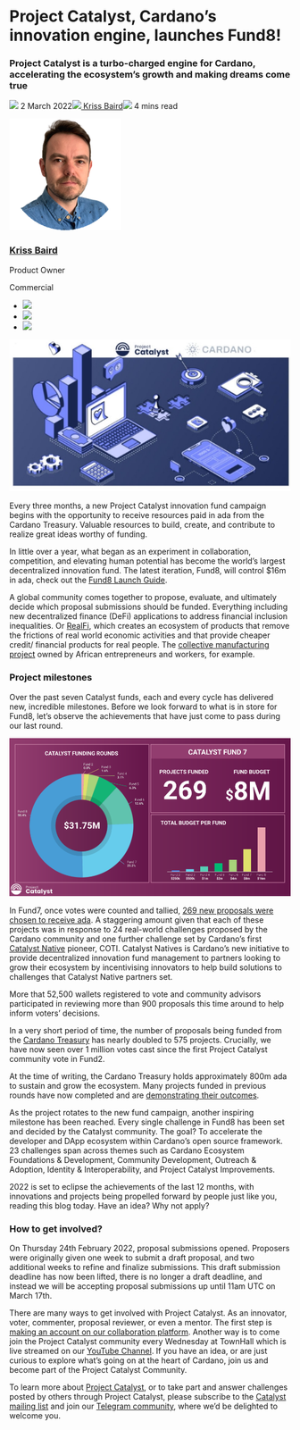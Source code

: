 # Project Catalyst, Cardano’s innovation engine, launches Fund8!
### **Project Catalyst is a turbo-charged engine for Cardano, accelerating the ecosystem’s growth and making dreams come true**
![](img/2022-03-02-project-catalyst-cardano-s-innovation-engine-launches-fund8.002.png) 2 March 2022![](img/2022-03-02-project-catalyst-cardano-s-innovation-engine-launches-fund8.002.png)[ Kriss Baird](tmp//en/blog/authors/kriss-braid/page-1/)![](img/2022-03-02-project-catalyst-cardano-s-innovation-engine-launches-fund8.003.png) 4 mins read

![Kriss Baird](img/2022-03-02-project-catalyst-cardano-s-innovation-engine-launches-fund8.004.png)[](tmp//en/blog/authors/kriss-braid/page-1/)
### [**Kriss Baird**](tmp//en/blog/authors/kriss-braid/page-1/)
Product Owner

Commercial

- ![](img/2022-03-02-project-catalyst-cardano-s-innovation-engine-launches-fund8.005.png)[](mailto:kriss.baird@iohk.io "Email")
- ![](img/2022-03-02-project-catalyst-cardano-s-innovation-engine-launches-fund8.006.png)[](tmp/linkedin.com/in/krissbaird "LinkedIn")
- ![](img/2022-03-02-project-catalyst-cardano-s-innovation-engine-launches-fund8.007.png)[](https://twitter.com/krissbaird "Twitter")

![Project Catalyst, Cardano’s innovation engine, launches Fund8!](img/2022-03-02-project-catalyst-cardano-s-innovation-engine-launches-fund8.008.jpeg)

Every three months, a new Project Catalyst innovation fund campaign begins with the opportunity to receive resources paid in ada from the Cardano Treasury. Valuable resources to build, create, and contribute to realize great ideas worthy of funding. 

In little over a year, what began as an experiment in collaboration, competition, and elevating human potential has become the world’s largest decentralized innovation fund. The latest iteration, Fund8, will control $16m in ada, check out the [Fund8 Launch Guide](https://bit.ly/3vFgEvl).

A global community comes together to propose, evaluate, and ultimately decide which proposal submissions should be funded. Everything including new decentralized finance (DeFi) applications to address financial inclusion inequalities. Or [RealFi](https://iohk.io/en/blog/posts/2021/11/25/welcome-to-the-age-of-realfi/), which creates an ecosystem of products that remove the frictions of real world economic activities and that provide cheaper credit/ financial products for real people. The [collective manufacturing project](https://wayacollective.com/) owned by African entrepreneurs and workers, for example.
### **Project milestones**
Over the past seven Catalyst funds, each and every cycle has delivered new, incredible milestones. Before we look forward to what is in store for Fund8, let’s observe the achievements that have just come to pass during our last round.

![](img/2022-03-02-project-catalyst-cardano-s-innovation-engine-launches-fund8.009.png)

In Fund7, once votes were counted and tallied, [269 new proposals were chosen to receive ada](https://drive.google.com/file/d/193GZulHuk0zhpTrMiLhcNC4OeEMoRyIa/view). A staggering amount given that each of these projects was in response to 24 real-world challenges proposed by the Cardano community and one further challenge set by Cardano’s first [Catalyst Native](https://iohk.io/en/blog/posts/2021/11/10/introducing-catalyst-natives-how-any-business-can-leverage-the-cardano-innovation-engine/) pioneer, COTI. Catalyst Natives is Cardano’s new initiative to provide decentralized innovation fund management to partners looking to grow their ecosystem by incentivising innovators to help build solutions to challenges that Catalyst Native partners set. 

More that 52,500 wallets registered to vote and community advisors participated in reviewing more than 900 proposals this time around to help inform voters’ decisions. 

In a very short period of time, the number of proposals being funded from the [Cardano Treasury](https://iohk.io/blog/posts/2020/09/10/project-catalyst-voltaire-bring-power-to-the-people/) has nearly doubled to 575 projects. Crucially, we have now seen over 1 million votes cast since the first Project Catalyst community vote in Fund2. 

At the time of writing, the Cardano Treasury holds approximately 800m ada to sustain and grow the ecosystem. Many projects funded in previous rounds have now completed and are [demonstrating their outcomes](https://docs.google.com/spreadsheets/d/1bfnWFa94Y7Zj0G7dtpo9W1nAYGovJbswipxiHT4UE3g/edit#gid=416498551). 

As the project rotates to the new fund campaign, another inspiring milestone has been reached. Every single challenge in Fund8 has been set and decided by the Catalyst community. The goal? To accelerate the developer and DApp ecosystem within Cardano’s open source framework. 23 challenges span across themes such as Cardano Ecosystem Foundations & Development, Community Development, Outreach & Adoption, Identity & Interoperability, and Project Catalyst Improvements. 

2022 is set to eclipse the achievements of the last 12 months, with innovations and projects being propelled forward by people just like you, reading this blog today. Have an idea? Why not apply?
### **How to get involved?**
On Thursday 24th February 2022, proposal submissions opened. Proposers were originally given one week to submit a draft proposal, and two additional weeks to refine and finalize submissions. This draft submission deadline has now been lifted, there is no longer a draft deadline, and instead we will be accepting proposal submissions up until 11am UTC on March 17th.

There are many ways to get involved with Project Catalyst. As an innovator, voter, commenter, proposal reviewer, or even a mentor. The first step is [making an account on our collaboration platform](https://cardano.ideascale.com/). Another way is to come join the Project Catalyst community every Wednesday at TownHall which is live streamed on our [YouTube Channel](https://www.youtube.com/c/IohkIo). If you have an idea, or are just curious to explore what’s going on at the heart of Cardano, join us and become part of the Project Catalyst Community. 

To learn more about [Project Catalyst](https://iohk.io/en/blog/posts/2021/02/12/our-million-dollar-baby-project-catalyst), or to take part and answer challenges posted by others through Project Catalyst, please subscribe to the [Catalyst mailing list](https://bit.ly/3dSZJvx) and join our [Telegram community](https://t.me/cardanocatalyst), where we’d be delighted to welcome you.
